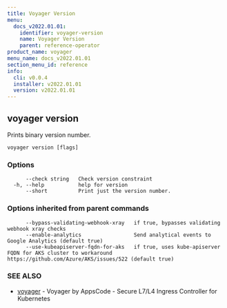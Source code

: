 ```yaml
---
title: Voyager Version
menu:
  docs_v2022.01.01:
    identifier: voyager-version
    name: Voyager Version
    parent: reference-operator
product_name: voyager
menu_name: docs_v2022.01.01
section_menu_id: reference
info:
  cli: v0.0.4
  installer: v2022.01.01
  version: v2022.01.01
---
```


## voyager version

Prints binary version number.

```
voyager version [flags]
```

### Options

```
      --check string   Check version constraint
  -h, --help           help for version
      --short          Print just the version number.
```

### Options inherited from parent commands

```
      --bypass-validating-webhook-xray   if true, bypasses validating webhook xray checks
      --enable-analytics                 Send analytical events to Google Analytics (default true)
      --use-kubeapiserver-fqdn-for-aks   if true, uses kube-apiserver FQDN for AKS cluster to workaround https://github.com/Azure/AKS/issues/522 (default true)
```

### SEE ALSO

* [voyager](/docs/v2022.01.01/reference/operator/voyager)	 - Voyager by AppsCode - Secure L7/L4 Ingress Controller for Kubernetes

